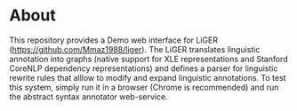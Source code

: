 # About

This repository provides a Demo web interface for LiGER (https://github.com/Mmaz1988/liger). 
The LiGER translates linguistic annotation into graphs (native support for XLE representations and Stanford CoreNLP dependency representations)
and defines a parser for linguistic rewrite rules that alllow to modify and expand linguistic annotations. To test this system, simply run it in a browser (Chrome is recommended)
and run the abstract syntax annotator web-service. 
